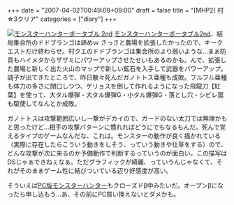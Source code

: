 +++
date = "2007-04-02T00:49:09+09:00"
draft = false
title = "[MHP2] 村☆3クリア"
categories = ["diary"]
+++

<a href="http://www.amazon.co.jp/exec/obidos/ASIN/B000GWKY9Y/realbeat-22/ref=nosim/" target="_blank"><img src="http://images-jp.amazon.com/images/P/B000GWKY9Y.09.MZZZZZZZ.jpg" alt="モンスターハンターポータブル 2nd" style="border: none;" /></a>
<a href="http://www.amazon.co.jp/exec/obidos/ASIN/B000GWKY9Y/realbeat-22/ref=nosim/" target="_blank">モンスターハンターポータブル2nd</a>、結局集会所のドドブランゴは諦めｗ さっさと農場を拡張したかったので、キークエストだけ終わらせ。村クエのドドブランゴは集会所のより弱いような…まぁ防具もハイメタからザザミにパワーアップさせたせいもあるのかも。んで、拡張した農場と新しく出た火山のマップで新しい鉱石を入手して武器をパワーアップ。調子が出てきたところで、昨日散々死んだガノトトス亜種も成敗。フルフル亜種も体力の多さに閉口しつつ、ゲリョスを倒して作れるようになった飛龍刀【紅葉】を使って、大タル爆弾・大タル爆弾G・小タル爆弾G・落とし穴・シビレ罠も駆使してなんとか成敗。

ガノトトスは攻撃範囲広いし一撃がデカイので、ガードのない太刀では無理かもと思ったけど…相手の攻撃パターンに慣れればどうにでもなるもんだ。死んで覚えるタイプのゲームなんだな、これは。モンスターの動作が良く描かれている（実際に存在したらこういう動きをしそう、っていう動きや仕草をする）ので、どんな攻撃が次に来るのか予備動作で判断するっていうのが面白い。この描写はDSじゃぁできねぇなぁ。ただグラフィックが綺麗、っていうんじゃなくて、それがそのままゲーム性に結びついている辺り好感度が高い。

そういえば<a href="http://www.4gamer.net/news/history/2007.03/20070330170815detail.html">PC版モンスターハンター</a>もクローズドβ中みたいだ。オープンβになったら申し込もう…あ、その前にPC買い換えないとダメかも。
